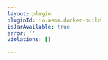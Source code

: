 ```yaml
---
layout: plugin
pluginId: io.aeon.docker-build
isJarAvailable: true
error: ''
violations: []

---
```

